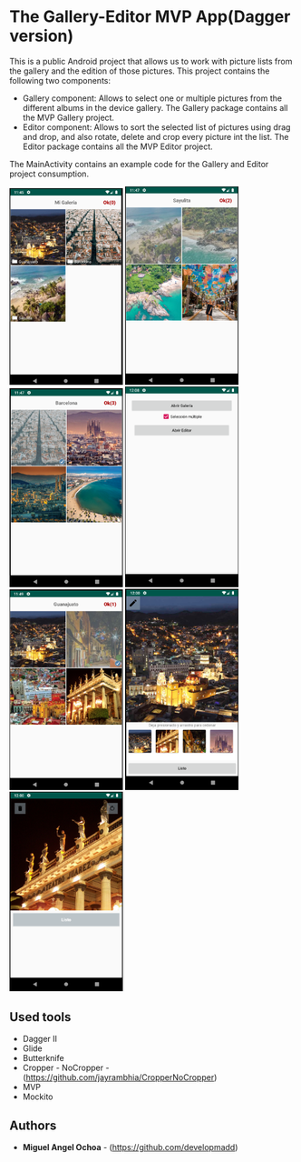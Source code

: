 # The Gallery-Editor MVP App(Dagger version)
This is a public Android project that allows us to work with picture lists from the gallery and the edition of those pictures. This project contains the following two components:
- Gallery component: Allows to select one or multiple pictures from the different albums in the device gallery. The Gallery package contains all the MVP Gallery project.
- Editor component: Allows to sort the selected list of pictures using drag and drop, and also rotate, delete and crop every picture int the list. The Editor package contains all the MVP Editor project.

The MainActivity contains an example code for the Gallery and Editor project consumption.

<img src="app/src/main/res/drawable/gallery1_.png" alt="drawing" width="200"/> <img src="app/src/main/res/drawable/gallery2_.png" alt="drawing" width="200"/> <img src="app/src/main/res/drawable/gallery3_.png" alt="drawing" width="200"/> <img src="app/src/main/res/drawable/gallery4_.png" alt="drawing" width="200"/> <img src="app/src/main/res/drawable/gallery5_.png" alt="drawing" width="200"/> <img src="app/src/main/res/drawable/editor1_.png" alt="drawing" width="200"/> <img src="app/src/main/res/drawable/editor2_.png" alt="drawing" width="200"/>


## Used tools

* Dagger II
* Glide
* Butterknife
* Cropper - NoCropper - (https://github.com/jayrambhia/CropperNoCropper)
* MVP
* Mockito

## Authors

* **Miguel Angel Ochoa** - (https://github.com/developmadd)



